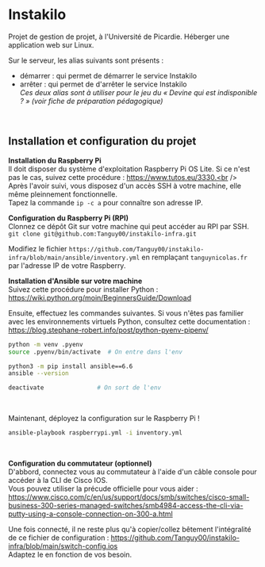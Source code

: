 # Instakilo
Projet de gestion de projet, à l'Université de Picardie. Héberger une application web sur Linux.
<br />

Sur le serveur, les alias suivants sont présents :
- démarrer : qui permet de démarrer le service Instakilo
- arrêter : qui permet de d'arrêter le service Instakilo<br />
*Ces deux alias sont à utiliser pour le jeu du « Devine qui est indisponible ? » (voir fiche de préparation pédagogique)*
<br />

## Installation et configuration du projet

**Installation du Raspberry Pi**<br />
Il doit disposer du système d'exploitation Raspberry Pi OS Lite. Si ce n'est pas le cas, suivez cette procédure : https://www.tutos.eu/3330.<br />
Après l'avoir suivi, vous disposez d'un accès SSH à votre machine, elle même pleinnement fonctionnelle.<br />
Tapez la commande `ip -c a` pour connaître son adresse IP.
<br />

**Configuration du Raspberry Pi (RPI)**<br />
Clonnez ce dépôt Git sur votre machine qui peut accéder au RPI par SSH.<br />
`git clone git@github.com:Tanguy00/instakilo-infra.git`
<br />

Modifiez le fichier `https://github.com/Tanguy00/instakilo-infra/blob/main/ansible/inventory.yml` en remplaçant `tanguynicolas.fr` par l'adresse IP de votre Raspberry.
<br />

**Installation d'Ansible sur votre machine**<br />
Suivez cette procédure pour installer Python : https://wiki.python.org/moin/BeginnersGuide/Download
<br />

Ensuite, effectuez les commandes suivantes. Si vous n'êtes pas familier avec les environnements virtuels Python, consultez cette documentation : https://blog.stephane-robert.info/post/python-pyenv-pipenv/
```bash
python -m venv .pyenv
source .pyenv/bin/activate  # On entre dans l'env

python3 -m pip install ansible==6.6
ansible --version

deactivate               # On sort de l'env
```
<br />

Maintenant, déployez la configuration sur le Raspberry Pi !
```bash
ansible-playbook raspberrypi.yml -i inventory.yml
```
<br />

**Configuration du commutateur (optionnel)**<br />
D'abbord, connectez vous au commutateur à l'aide d'un câble console pour accéder à la CLI de Cisco IOS.<br />
Vous pouvez utiliser la précude officielle pour vous aider : https://www.cisco.com/c/en/us/support/docs/smb/switches/cisco-small-business-300-series-managed-switches/smb4984-access-the-cli-via-putty-using-a-console-connection-on-300-a.html
<br />

Une fois connecté, il ne reste plus qu'à copier/collez bêtement l'intégralité de ce fichier de configuration : https://github.com/Tanguy00/instakilo-infra/blob/main/switch-config.ios<br />
Adaptez le en fonction de vos besoin.
